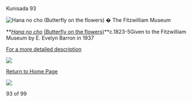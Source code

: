Kunisada 93

![Hana no cho (Butterfly on the flowers)](kunisada/Part%20III/P.494-1937.jpg)
� The Fitzwilliam Museum

**_[Hana no cho](../Group17.htm)_ [(Butterfly on the flowers)](../Group17.htm)**c.1823-5Given to the Fitzwilliam Museum by E. Evelyn Barron in 1937

[For a more detailed description](../text494.htm)


[![](../backgrounds/back/backward.gif)](kunp496.htm)

[Return to Home Page](../texthomepage.htm)


[![](../backgrounds/back/forward.gif)](kunp489.htm)

93 of 99
